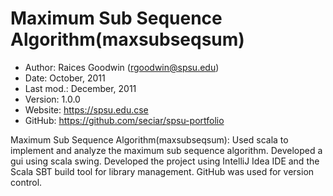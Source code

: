 Maximum Sub Sequence Algorithm(maxsubseqsum)
=====================================================

* Author: Raices Goodwin (<rgoodwin@spsu.edu>)
* Date:      October, 2011
* Last mod.: December, 2011
* Version:   1.0.0
* Website:   <https://spsu.edu.cse>
* GitHub:    <https://github.com/seciar/spsu-portfolio>

Maximum Sub Sequence Algorithm(maxsubseqsum): Used scala to implement and analyze the maximum sub sequence algorithm.
Developed a gui using scala swing. Developed the project using IntelliJ Idea IDE and the Scala SBT build tool for library
management. GitHub was used for version control.